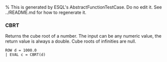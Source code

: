 % This is generated by ESQL's AbstractFunctionTestCase. Do no edit it. See ../README.md for how to regenerate it.

### CBRT
Returns the cube root of a number. The input can be any numeric value, the return value is always a double.
Cube roots of infinities are null.

```esql
ROW d = 1000.0
| EVAL c = CBRT(d)
```
